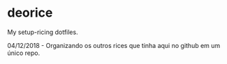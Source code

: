 # deorice
My setup-ricing dotfiles.

04/12/2018 - Organizando os outros rices que tinha aqui no github em um único repo.
